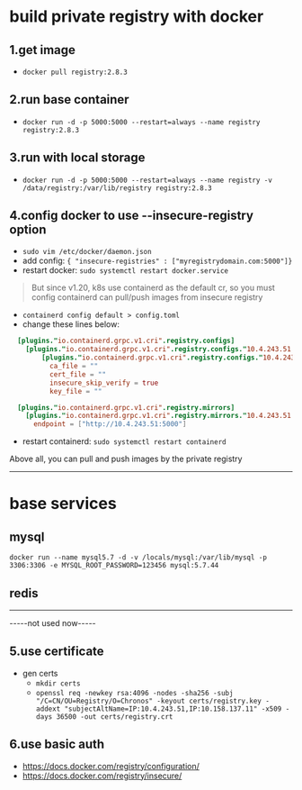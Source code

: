 # build private registry with docker

## 1.get image
- `docker pull registry:2.8.3`
## 2.run base container
- `docker run -d -p 5000:5000 --restart=always --name registry registry:2.8.3`
## 3.run with local storage
- `docker run -d -p 5000:5000 --restart=always --name registry -v /data/registry:/var/lib/registry registry:2.8.3`
## 4.config docker to use --insecure-registry option
- `sudo vim /etc/docker/daemon.json`
- add config: `{ "insecure-registries" : ["myregistrydomain.com:5000"]}`
- restart docker: `sudo systemctl restart docker.service`

> But since v1.20, k8s use containerd as the default cr, so you must config containerd can pull/push images from insecure registry

- `containerd config default > config.toml`
- change these lines below:
```toml
  [plugins."io.containerd.grpc.v1.cri".registry.configs]
    [plugins."io.containerd.grpc.v1.cri".registry.configs."10.4.243.51:5000"]
        [plugins."io.containerd.grpc.v1.cri".registry.configs."10.4.243.51:5000".tls]
          ca_file = ""
          cert_file = ""
          insecure_skip_verify = true
          key_file = ""

  [plugins."io.containerd.grpc.v1.cri".registry.mirrors]
    [plugins."io.containerd.grpc.v1.cri".registry.mirrors."10.4.243.51:5000"]
      endpoint = ["http://10.4.243.51:5000"]
```
- restart containerd: `sudo systemctl restart containerd`

Above all, you can pull and push images by the private registry

---





# base services
## mysql
```shell
docker run --name mysql5.7 -d -v /locals/mysql:/var/lib/mysql -p 3306:3306 -e MYSQL_ROOT_PASSWORD=123456 mysql:5.7.44
```
## redis




---
-----not used now-----

## 5.use certificate
- gen certs
  - `mkdir certs`
  - `openssl req -newkey rsa:4096 -nodes -sha256 -subj "/C=CN/OU=Registry/O=Chronos" -keyout certs/registry.key -addext "subjectAltName=IP:10.4.243.51,IP:10.158.137.11" -x509 -days 36500 -out certs/registry.crt`
## 6.use basic auth
- https://docs.docker.com/registry/configuration/
- https://docs.docker.com/registry/insecure/
